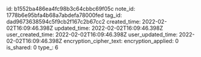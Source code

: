 id: b1552ba486ea4fc98b3c64cbbc69f05c
note_id: 1778b6e95bfa4b68a7abdefa78000fed
tag_id: dad9673638594c5f9cb2f167c2b67cc2
created_time: 2022-02-02T16:09:46.398Z
updated_time: 2022-02-02T16:09:46.398Z
user_created_time: 2022-02-02T16:09:46.398Z
user_updated_time: 2022-02-02T16:09:46.398Z
encryption_cipher_text: 
encryption_applied: 0
is_shared: 0
type_: 6